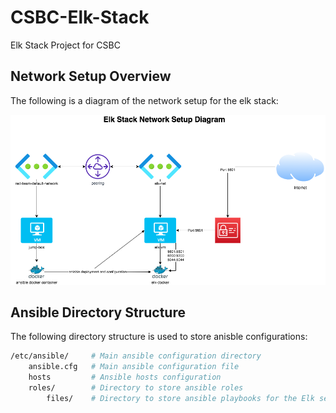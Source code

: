 # CSBC-Elk-Stack

Elk Stack Project for CSBC

## Network Setup Overview

The following is a diagram of the network setup for the elk stack:

![elk-stack-diagram](./images/Elk-Stack-Diagram.png)

## Ansible Directory Structure

The following directory structure is used to store anisble configurations:

```bash
/etc/ansible/     # Main ansible configuration directory
    ansible.cfg   # Main ansible configuration file
    hosts         # Ansible hosts configuration
    roles/        # Directory to store ansible roles
        files/    # Directory to store ansible playbooks for the Elk server
```
